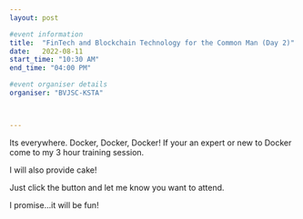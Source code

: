 ```yaml
---
layout: post

#event information
title:  "FinTech and Blockchain Technology for the Common Man (Day 2)"
date:   2022-08-11
start_time: "10:30 AM"
end_time: "04:00 PM"

#event organiser details
organiser: "BVJSC-KSTA"



---
```


Its everywhere. Docker, Docker, Docker! If your an expert or new to Docker come to my 3 hour training session.

I will also provide cake!

Just click the button and let me know you want to attend.

I promise...it will be fun!
